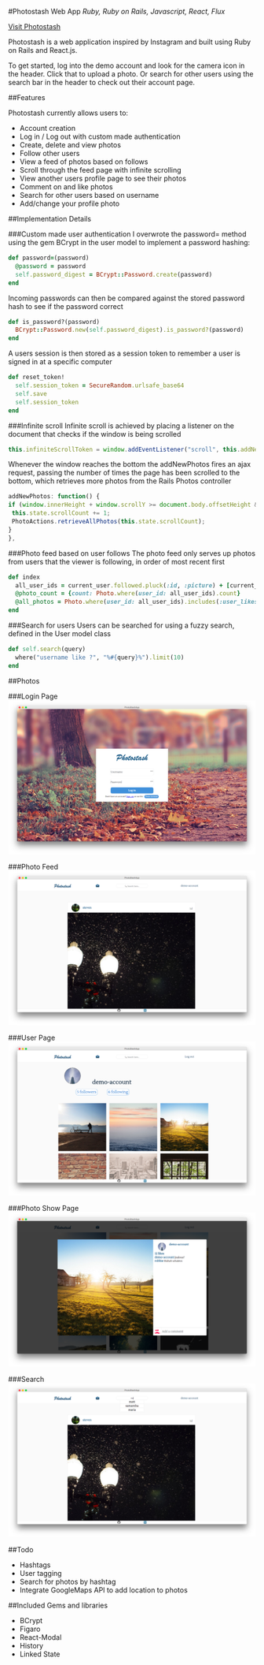 #Photostash Web App
*Ruby, Ruby on Rails, Javascript, React, Flux*


[Visit Photostash](https://www.photostash.space)

Photostash is a web application inspired by Instagram and built using Ruby on Rails and React.js.

To get started, log into the demo account and look for the camera icon in the header. Click that to upload a photo. Or search for other users using the search bar in the header to check out their account page.


##Features


Photostash currently allows users to:

 - Account creation
 - Log in / Log out with custom made authentication
 - Create, delete and view photos
 - Follow other users
 - View a feed of photos based on follows
 - Scroll through the feed page with infinite scrolling
 - View another users profile page to see their photos
 - Comment on and like photos
 - Search for other users based on username
 - Add/change your profile photo

##Implementation Details

###Custom made user authentication
I overwrote the password= method using the gem BCrypt  in the user model to implement a password hashing:
```Ruby
def password=(password)
  @password = password
  self.password_digest = BCrypt::Password.create(password)
end
```

Incoming passwords can then be compared against the stored password hash to see if the password correct
```Ruby
def is_password?(password)
  BCrypt::Password.new(self.password_digest).is_password?(password)
end
```

A users session is then stored as a session token to remember a user is signed in at a specific computer
```Ruby
def reset_token!
  self.session_token = SecureRandom.urlsafe_base64
  self.save
  self.session_token
end
```

###Infinite scroll
Infinite scroll is achieved by placing a listener on the document that checks if the window is being scrolled

```Javascript
this.infiniteScrollToken = window.addEventListener("scroll", this.addNewPhotos);
```

Whenever the window reaches the bottom the addNewPhotos fires an ajax request, passing the number of times the page has been scrolled to the bottom, which retrieves more photos from the Rails Photos controller

```Javascript
addNewPhotos: function() {
if (window.innerHeight + window.scrollY >= document.body.offsetHeight && PhotoStore.all().length <            PhotoStore.photoCount() ) {
 this.state.scrollCount += 1;
 PhotoActions.retrieveAllPhotos(this.state.scrollCount);
}
},
```


###Photo feed based on user follows
The photo feed only serves up photos from users that the viewer is following, in order of most recent first
```Ruby
def index
  all_user_ids = current_user.followed.pluck(:id, :picture) + [current_user.id]
  @photo_count = {count: Photo.where(user_id: all_user_ids).count}
  @all_photos = Photo.where(user_id: all_user_ids).includes(:user_likes, :user, :comments, :commenters).order(created_at: :desc).limit(10 * params[:count].to_i)
end
```

###Search for users
Users can be searched for using a fuzzy search, defined in the User model class
```Ruby
def self.search(query)
  where("username like ?", "%#{query}%").limit(10)
end
```

##Photos

###Login Page
![Login](/readme_photos/login-page.png)

###Photo Feed
![Photo Feed](/readme_photos/photo-feed.png)

###User Page
![User Page](/readme_photos/user-page.png)

###Photo Show Page
![Show Page](/readme_photos/photo-show.png)

###Search
![Search](/readme_photos/user-search.png)

##Todo
- Hashtags
- User tagging
- Search for photos by hashtag
- Integrate GoogleMaps API to add location to photos


##Included Gems and libraries
- BCrypt
- Figaro
- React-Modal
- History
- Linked State
